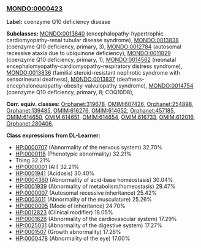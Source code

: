 
### [MONDO:0000423](http://purl.obolibrary.org/obo/MONDO_0000423)
**Label:** coenzyme Q10 deficiency disease

**Subclasses:** [MONDO:0013840](http://purl.obolibrary.org/obo/MONDO_0013840) (encephalopathy-hypertrophic cardiomyopathy-renal tubular disease syndrome), [MONDO:0013838](http://purl.obolibrary.org/obo/MONDO_0013838) (coenzyme Q10 deficiency, primary, 3), [MONDO:0012784](http://purl.obolibrary.org/obo/MONDO_0012784) (autosomal recessive ataxia due to ubiquinone deficiency), [MONDO:0011829](http://purl.obolibrary.org/obo/MONDO_0011829) (coenzyme Q10 deficiency, primary, 1), [MONDO:0014562](http://purl.obolibrary.org/obo/MONDO_0014562) (neonatal encephalomyopathy-cardiomyopathy-respiratory distress syndrome), [MONDO:0013836](http://purl.obolibrary.org/obo/MONDO_0013836) (familial steroid-resistant nephrotic syndrome with sensorineural deafness), [MONDO:0013837](http://purl.obolibrary.org/obo/MONDO_0013837) (deafness-encephaloneuropathy-obesity-valvulopathy syndrome), [MONDO:0014754](http://purl.obolibrary.org/obo/MONDO_0014754) (coenzyme Q10 deficiency, primary, 8; COQ10D8), 

**Corr. equiv. classes:** [Orphanet:319678](http://www.orpha.net/ORDO/Orphanet_319678), [OMIM:607426](http://purl.obolibrary.org/obo/OMIM_607426), [Orphanet:254898](http://www.orpha.net/ORDO/Orphanet_254898), [Orphanet:139485](http://www.orpha.net/ORDO/Orphanet_139485), [OMIM:616276](http://purl.obolibrary.org/obo/OMIM_616276), [OMIM:614652](http://purl.obolibrary.org/obo/OMIM_614652), [Orphanet:457185](http://www.orpha.net/ORDO/Orphanet_457185), [OMIM:614650](http://purl.obolibrary.org/obo/OMIM_614650), [OMIM:614651](http://purl.obolibrary.org/obo/OMIM_614651), [OMIM:614654](http://purl.obolibrary.org/obo/OMIM_614654), [OMIM:616733](http://purl.obolibrary.org/obo/OMIM_616733), [OMIM:612016](http://purl.obolibrary.org/obo/OMIM_612016), [Orphanet:280406](http://www.orpha.net/ORDO/Orphanet_280406), 

**Class expressions from DL-Learner:**

- [HP:0000707](http://purl.obolibrary.org/obo/HP_0000707) (Abnormality of the nervous system) 32.70%
- [HP:0000118](http://purl.obolibrary.org/obo/HP_0000118) (Phenotypic abnormality) 32.21%
- Thing 32.21%
- [HP:0000001](http://purl.obolibrary.org/obo/HP_0000001) (All) 32.21%
- [HP:0001941](http://purl.obolibrary.org/obo/HP_0001941) (Acidosis) 30.40%
- [HP:0004360](http://purl.obolibrary.org/obo/HP_0004360) (Abnormality of acid-base homeostasis) 30.04%
- [HP:0001939](http://purl.obolibrary.org/obo/HP_0001939) (Abnormality of metabolism/homeostasis) 29.47%
- [HP:0000007](http://purl.obolibrary.org/obo/HP_0000007) (Autosomal recessive inheritance) 25.42%
- [HP:0003011](http://purl.obolibrary.org/obo/HP_0003011) (Abnormality of the musculature) 25.26%
- [HP:0000005](http://purl.obolibrary.org/obo/HP_0000005) (Mode of inheritance) 24.70%
- [HP:0012823](http://purl.obolibrary.org/obo/HP_0012823) (Clinical modifier) 18.05%
- [HP:0001626](http://purl.obolibrary.org/obo/HP_0001626) (Abnormality of the cardiovascular system) 17.29%
- [HP:0025031](http://purl.obolibrary.org/obo/HP_0025031) (Abnormality of the digestive system) 17.27%
- [HP:0001507](http://purl.obolibrary.org/obo/HP_0001507) (Growth abnormality) 17.26%
- [HP:0000478](http://purl.obolibrary.org/obo/HP_0000478) (Abnormality of the eye) 17.00%


